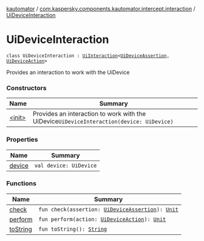 [kautomator](../../index.md) / [com.kaspersky.components.kautomator.intercept.interaction](../index.md) / [UiDeviceInteraction](./index.md)

# UiDeviceInteraction

`class UiDeviceInteraction : `[`UiInteraction`](../-ui-interaction/index.md)`<`[`UiDeviceAssertion`](../../com.kaspersky.components.kautomator.intercept.operation/-ui-device-assertion.md)`, `[`UiDeviceAction`](../../com.kaspersky.components.kautomator.intercept.operation/-ui-device-action.md)`>`

Provides an interaction to work with the UiDevice

### Constructors

| Name | Summary |
|---|---|
| [&lt;init&gt;](-init-.md) | Provides an interaction to work with the UiDevice`UiDeviceInteraction(device: UiDevice)` |

### Properties

| Name | Summary |
|---|---|
| [device](device.md) | `val device: UiDevice` |

### Functions

| Name | Summary |
|---|---|
| [check](check.md) | `fun check(assertion: `[`UiDeviceAssertion`](../../com.kaspersky.components.kautomator.intercept.operation/-ui-device-assertion.md)`): `[`Unit`](https://kotlinlang.org/api/latest/jvm/stdlib/kotlin/-unit/index.html) |
| [perform](perform.md) | `fun perform(action: `[`UiDeviceAction`](../../com.kaspersky.components.kautomator.intercept.operation/-ui-device-action.md)`): `[`Unit`](https://kotlinlang.org/api/latest/jvm/stdlib/kotlin/-unit/index.html) |
| [toString](to-string.md) | `fun toString(): `[`String`](https://kotlinlang.org/api/latest/jvm/stdlib/kotlin/-string/index.html) |
